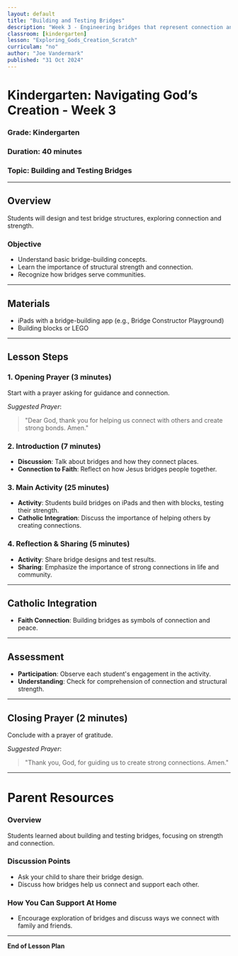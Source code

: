 ```yaml
---
layout: default
title: "Building and Testing Bridges"
description: "Week 3 - Engineering bridges that represent connection and strength, linking communities in faith."
classroom: [kindergarten]
lesson: "Exploring_Gods_Creation_Scratch"
curriculam: "no"
author: "Joe Vandermark"
published: "31 Oct 2024"
---
```


# Kindergarten: Navigating God’s Creation - Week 3

### **Grade**: Kindergarten  
### **Duration**: 40 minutes  
### **Topic**: Building and Testing Bridges

---

## **Overview**
Students will design and test bridge structures, exploring connection and strength.

### **Objective**
- Understand basic bridge-building concepts.
- Learn the importance of structural strength and connection.
- Recognize how bridges serve communities.

---

## **Materials**
- iPads with a bridge-building app (e.g., Bridge Constructor Playground)
- Building blocks or LEGO

---

## **Lesson Steps**

### **1. Opening Prayer (3 minutes)**
Start with a prayer asking for guidance and connection.

_Suggested Prayer_:  
> "Dear God, thank you for helping us connect with others and create strong bonds. Amen."

### **2. Introduction (7 minutes)**
- **Discussion**: Talk about bridges and how they connect places.
- **Connection to Faith**: Reflect on how Jesus bridges people together.

### **3. Main Activity (25 minutes)**
- **Activity**: Students build bridges on iPads and then with blocks, testing their strength.
- **Catholic Integration**: Discuss the importance of helping others by creating connections.

### **4. Reflection & Sharing (5 minutes)**
- **Activity**: Share bridge designs and test results.
- **Sharing**: Emphasize the importance of strong connections in life and community.

---

## **Catholic Integration**
- **Faith Connection**: Building bridges as symbols of connection and peace.

---

## **Assessment**
- **Participation**: Observe each student's engagement in the activity.
- **Understanding**: Check for comprehension of connection and structural strength.

---

## **Closing Prayer (2 minutes)**
Conclude with a prayer of gratitude.

_Suggested Prayer_:  
> "Thank you, God, for guiding us to create strong connections. Amen."

---

# Parent Resources

### **Overview**
Students learned about building and testing bridges, focusing on strength and connection.

### **Discussion Points**
- Ask your child to share their bridge design.
- Discuss how bridges help us connect and support each other.

### **How You Can Support At Home**
- Encourage exploration of bridges and discuss ways we connect with family and friends.

---

**End of Lesson Plan**
